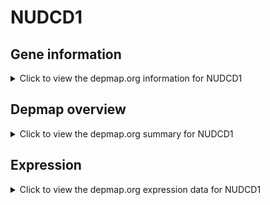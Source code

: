 <h1>NUDCD1</h1>

<h2>Gene information</h2>
<details>
  <summary>Click to view the depmap.org information for NUDCD1</summary>
  <p><a href="https://depmap.org/portal/gene/NUDCD1?tab=about" target="_BLANK">Open page in a new tab...</a></p>
  <iframe src="https://depmap.org/portal/gene/NUDCD1?tab=about" style="border:none;width:100%;height:800px"></iframe>
</details>

<h2>Depmap overview</h2>
<details>
  <summary>Click to view the depmap.org summary for NUDCD1</summary>
  <p><a href="https://depmap.org/portal/gene/NUDCD1?tab=overview" target="_BLANK">Open page in a new tab...</a></p>
  <iframe src="https://depmap.org/portal/gene/NUDCD1?tab=overview" style="border:none;width:100%;height:800px"></iframe>
</details>

<h2>Expression</h2>
<details>
  <summary>Click to view the depmap.org expression data for NUDCD1</summary>
  <p><a href="https://depmap.org/portal/gene/NUDCD1?tab=characterization" target="_BLANK">Open page in a new tab...</a></p>
  <iframe src="https://depmap.org/portal/gene/NUDCD1?tab=characterization" style="border:none;width:100%;height:800px"></iframe>
</details>


<!--
<h2>Reactome Pathway diagram</h2>
<details>
  <summary>Click to view the Reactome pathway for NUDCD1</summary>
  <p><a href="PURL" target="_BLANK">Open page in a new tab...</a></p>
  PNAME
</details>
-->


